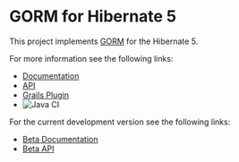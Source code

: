 # GORM for Hibernate 5

This project implements [GORM](http://gorm.grails.org/latest/) for the Hibernate 5.

For more information see the following links:

* [Documentation](http://gorm.grails.org/latest/hibernate/manual)
* [API](http://gorm.grails.org/latest/hibernate/api)
* [Grails Plugin](https://plugins.grails.org/plugin/grails/hibernate5)
* ![Java CI](https://github.com/grails/gorm-hibernate5/workflows/Java%20CI/badge.svg)

For the current development version see the following links:

* [Beta Documentation](http://gorm.grails.org/snapshot/hibernate/manual)
* [Beta API](http://gorm.grails.org/snapshot/hibernate/api)


